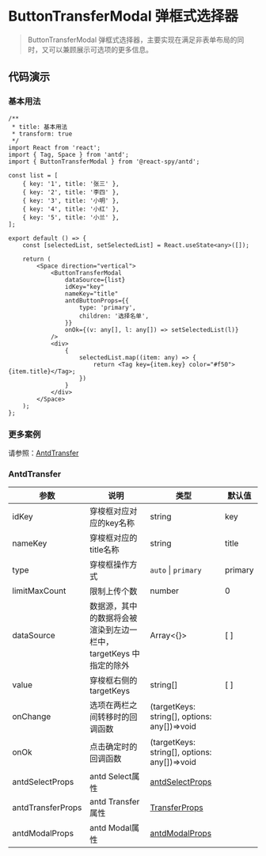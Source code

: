 # ButtonTransferModal 弹框式选择器

>ButtonTransferModal 弹框式选择器，主要实现在满足非表单布局的同时，又可以兼顾展示可选项的更多信息。

## 代码演示

### 基本用法

```tsx
/**
 * title: 基本用法
 * transform: true
 */
import React from 'react';
import { Tag, Space } from 'antd';
import { ButtonTransferModal } from '@react-spy/antd';

const list = [
    { key: '1', title: '张三' },
    { key: '2', title: '李四' },
    { key: '3', title: '小明' },
    { key: '4', title: '小红' },
    { key: '5', title: '小兰' },
];

export default () => {
    const [selectedList, setSelectedList] = React.useState<any>([]);

    return (
        <Space direction="vertical">
            <ButtonTransferModal
                dataSource={list}
                idKey="key"
                nameKey="title"
                antdButtonProps={{
                    type: 'primary',
                    children: '选择名单',
                }}
                onOk={(v: any[], l: any[]) => setSelectedList(l)}
            />
            <div>
                {
                    selectedList.map((item: any) => {
                        return <Tag key={item.key} color="#f50">{item.title}</Tag>;
                    })
                }
            </div>
        </Space>
    );
};
```

### 更多案例
请参照：[AntdTransfer](https://antd-react-spy.vercel.app/components/antd-transfer)

### AntdTransfer

| 参数          | 说明                                                              | 类型                                                                         | 默认值 |
| ------------- | ----------------------------------------------------------------- | ---------------------------------------------------------------------------- | ------ |
| idKey         | 穿梭框对应对应的key名称                                           | string                                                                       | key    |
| nameKey       | 穿梭框对应的title名称                                             | string                                                                       | title  |
| type       | 穿梭框操作方式                                             | `auto` \| `primary`                                                                       | primary  |
| limitMaxCount | 限制上传个数                                                      | number                                                                       | 0      |
| dataSource    | 数据源，其中的数据将会被渲染到左边一栏中，targetKeys 中指定的除外 | Array<{}>                                                                       | [ ]    |
| value         | 穿梭框右侧的targetKeys                                            | string[]                                                                     | [ ]    |
| onChange      | 选项在两栏之间转移时的回调函数                                    | (targetKeys: string[], options: any[])=>void                                 |        |
| onOk      | 点击确定时的回调函数                                    | (targetKeys: string[], options: any[])=>void                                 |        |
| antdSelectProps     | antd Select属性                                                 | [antdSelectProps](https://ant-design.antgroup.com/components/select-cn/#API) |        |
| antdTransferProps     | antd Transfer属性                                                 | [TransferProps](https://ant-design.antgroup.com/components/transfer-cn/#API) |        |
| antdModalProps     | antd Modal属性                                                 | [antdModalProps](https://ant-design.antgroup.com/components/modal-cn/#API) |        |